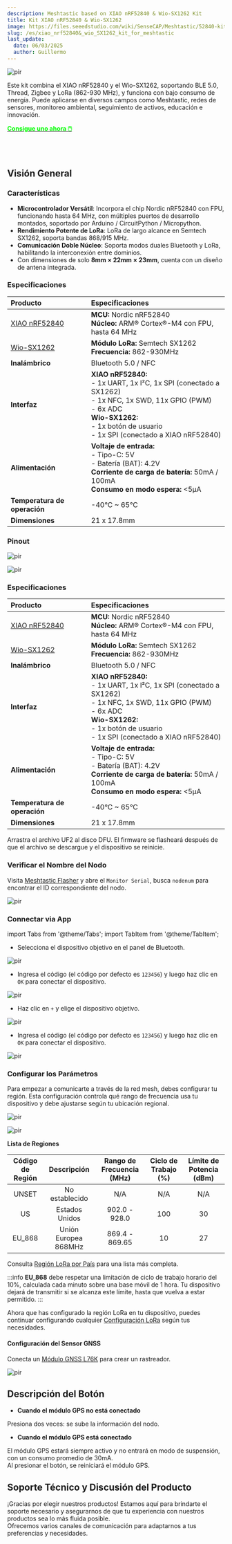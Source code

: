 ```yaml
---
description: Meshtastic based on XIAO nRF52840 & Wio-SX1262 Kit
title: Kit XIAO nRF52840 & Wio-SX1262 
image: https://files.seeedstudio.com/wiki/SenseCAP/Meshtastic/52840-kit.webp
slug: /es/xiao_nrf52840&_wio_SX1262_kit_for_meshtastic
last_update:
  date: 06/03/2025
  author: Guillermo
---
```



<p style={{textAlign: 'center'}}><img src="https://files.seeedstudio.com/wiki/SenseCAP/Meshtastic/52840-kit.png" alt="pir" width={800} height="auto" /></p>

Este kit combina el XIAO nRF52840 y el Wio-SX1262, soportando BLE 5.0, Thread, Zigbee y LoRa (862-930 MHz), y funciona con bajo consumo de energía. Puede aplicarse en diversos campos como Meshtastic, redes de sensores, monitoreo ambiental, seguimiento de activos, educación e innovación.

<div class="get_one_now_container" style={{textAlign: 'center'}}>
    <a class="get_one_now_item" href="https://www.seeedstudio.com/XIAO-nRF52840-Wio-SX1262-Kit-for-Meshtastic-p-6400.html">
            <strong><span><font color={'FFFFFF'} size={"4"}> Consigue uno ahora 🖱️</font></span></strong>
    </a>
</div>

<br></br>


## Visión General

### Características

* **Microcontrolador Versátil**: Incorpora el chip Nordic nRF52840 con FPU, funcionando hasta 64 MHz, con múltiples puertos de desarrollo montados, soportado por Arduino / CircuitPython / Micropython.
* **Rendimiento Potente de LoRa**: LoRa de largo alcance en Semtech SX1262, soporta bandas 868/915 MHz.
* **Comunicación Doble Núcleo**: Soporta modos duales Bluetooth y LoRa, habilitando la interconexión entre dominios.
* Con dimensiones de solo **8mm × 22mm × 23mm**, cuenta con un diseño de antena integrada.

### Especificaciones

| **Producto** | **Especificaciones** |  
| :- | :- |  
| [XIAO nRF52840](https://www.seeedstudio.com/Seeed-XIAO-BLE-nRF52840-p-5201.html) | **MCU:** Nordic nRF52840  <br /> **Núcleo:** ARM® Cortex®-M4 con FPU, hasta 64 MHz |  
| [Wio-SX1262](https://www.seeedstudio.com/Wio-SX1262-for-XIAO-p-6379.html) | **Módulo LoRa:** Semtech SX1262  <br /> **Frecuencia:** 862-930MHz |  
| **Inalámbrico** | Bluetooth 5.0 / NFC |  
| **Interfaz** | **XIAO nRF52840:**  <br /> - 1x UART, 1x I²C, 1x SPI (conectado a SX1262)  <br /> - 1x NFC, 1x SWD, 11x GPIO (PWM)  <br /> - 6x ADC  <br /> **Wio-SX1262:**  <br /> - 1x botón de usuario  <br /> - 1x SPI (conectado a XIAO nRF52840) |  
| **Alimentación** | **Voltaje de entrada:**  <br /> - Tipo-C: 5V  <br /> - Batería (BAT): 4.2V  <br /> **Corriente de carga de batería:** 50mA / 100mA  <br /> **Consumo en modo espera:** <5µA |  
| **Temperatura de operación** | -40°C ~ 65°C |  
| **Dimensiones** | 21 x 17.8mm |  

### Pinout

<p style={{textAlign: 'center'}}><img src="https://media-cdn.seeedstudio.com/media/wysiwyg/upload/imageXIAO_nRF52840-2.png" alt="pir" width={800} height="auto" /></p>

<p style={{textAlign: 'center'}}><img src="https://media-cdn.seeedstudio.com/media/wysiwyg/upload/image_Wio-SX1262_-1.png" alt="pir" width={800} height="auto" /></p>

### Especificaciones

| **Producto** | **Especificaciones** |  
| :- | :- |  
| [XIAO nRF52840](https://www.seeedstudio.com/Seeed-XIAO-BLE-nRF52840-p-5201.html) | **MCU:** Nordic nRF52840  <br /> **Núcleo:** ARM® Cortex®-M4 con FPU, hasta 64 MHz |  
| [Wio-SX1262](https://www.seeedstudio.com/Wio-SX1262-for-XIAO-p-6379.html) | **Módulo LoRa:** Semtech SX1262  <br /> **Frecuencia:** 862-930MHz |  
| **Inalámbrico** | Bluetooth 5.0 / NFC |  
| **Interfaz** | **XIAO nRF52840:**  <br /> - 1x UART, 1x I²C, 1x SPI (conectado a SX1262)  <br /> - 1x NFC, 1x SWD, 11x GPIO (PWM)  <br /> - 6x ADC  <br /> **Wio-SX1262:**  <br /> - 1x botón de usuario  <br /> - 1x SPI (conectado a XIAO nRF52840) |  
| **Alimentación** | **Voltaje de entrada:**  <br /> - Tipo-C: 5V  <br /> - Batería (BAT): 4.2V  <br /> **Corriente de carga de batería:** 50mA / 100mA  <br /> **Consumo en modo espera:** <5µA |  
| **Temperatura de operación** | -40°C ~ 65°C |  
| **Dimensiones** | 21 x 17.8mm |  

Arrastra el archivo UF2 al disco DFU. El firmware se flasheará después de que el archivo se descargue y el dispositivo se reinicie.

### Verificar el Nombre del Nodo

Visita [Meshtastic Flasher](https://flasher.meshtastic.org/) y abre el `Monitor Serial`, busca `nodenum` para encontrar el ID correspondiente del nodo.

<p style={{textAlign: 'center'}}><img src="https://files.seeedstudio.com/wiki/SenseCAP/Meshtastic/device-name3.png" alt="pir" width={800} height="auto" /></p>


### Connectar via App

import Tabs from '@theme/Tabs';
import TabItem from '@theme/TabItem';

<Tabs>

<TabItem value="ios" label="IOS App">

* Selecciona el dispositivo objetivo en el panel de Bluetooth.

<p style={{textAlign: 'center'}}><img src="https://files.seeedstudio.com/wiki/SenseCAP/Meshtastic/connect-radio.png" alt="pir" width={300} height="auto" /></p>

* Ingresa el código (el código por defecto es `123456`) y luego haz clic en `OK` para conectar el dispositivo.

<p style={{textAlign: 'center'}}><img src="https://files.seeedstudio.com/wiki/SenseCAP/Meshtastic/pair1.png" alt="pir" width={600} height="auto" /></p>

</TabItem>

<TabItem value="android" label="Android App">

* Haz clic en `+` y elige el dispositivo objetivo.

<p style={{textAlign: 'center'}}><img src="https://files.seeedstudio.com/wiki/SenseCAP/Meshtastic/an-choose.png" alt="pir" width={600} height="auto" /></p>

* Ingresa el código (el código por defecto es `123456`) y luego haz clic en `OK` para conectar el dispositivo.

<p style={{textAlign: 'center'}}><img src="https://files.seeedstudio.com/wiki/SenseCAP/Meshtastic/click-ok.png" alt="pir" width={300} height="auto" /></p>

  
</TabItem>
</Tabs>





### Configurar los Parámetros

Para empezar a comunicarte a través de la red mesh, debes configurar tu región. Esta configuración controla qué rango de frecuencia usa tu dispositivo y debe ajustarse según tu ubicación regional.


<Tabs>
<TabItem value="ios" label="IOS App">


<p style={{textAlign: 'center'}}><img src="https://files.seeedstudio.com/wiki/SenseCAP/Meshtastic/set-region.png" alt="pir" width={600} height="auto" /></p>



</TabItem>

<TabItem value="android" label="Android App">
<p style={{textAlign: 'center'}}><img src="https://files.seeedstudio.com/wiki/SenseCAP/Meshtastic/an-region.png" alt="pir" width={300} height="auto" /></p>


</TabItem>
</Tabs>




**Lista de Regiones**

|**Código de Región**|**Descripción**|**Rango de Frecuencia (MHz)**|**Ciclo de Trabajo (%)**|**Límite de Potencia (dBm)**|
| :-: | :-: | :-: | :-: | :-: |
|UNSET|No establecido|N/A|N/A|N/A|
|US|Estados Unidos|902\.0 - 928.0|100|30|
|EU\_868|Unión Europea 868MHz|869\.4 - 869.65|10|27|

Consulta [Región LoRa por País](https://meshtastic.org/docs/configuration/region-by-country/) para una lista más completa.

:::info
**EU_868** debe respetar una limitación de ciclo de trabajo horario del 10%, calculada cada minuto sobre una base móvil de 1 hora. Tu dispositivo dejará de transmitir si se alcanza este límite, hasta que vuelva a estar permitido.
:::

Ahora que has configurado la región LoRa en tu dispositivo, puedes continuar configurando cualquier [Configuración LoRa](https://meshtastic.org/docs/configuration/radio/lora/) según tus necesidades.

#### Configuración del Sensor GNSS

Conecta un [Módulo GNSS L76K](https://www.seeedstudio.com/L76K-GNSS-Module-for-Seeed-Studio-XIAO-p-5864.html) para crear un rastreador.


<p style={{textAlign: 'center'}}><img src="https://media-cdn.seeedstudio.com/media/wysiwyg/upload/image_102010710.gif" alt="pir" width={600} height="auto" /></p>


## Descripción del Botón

* **Cuando el módulo GPS no está conectado**

Presiona dos veces: se sube la información del nodo.

* **Cuando el módulo GPS está conectado**

El módulo GPS estará siempre activo y no entrará en modo de suspensión, con un consumo promedio de 30mA.  
Al presionar el botón, se reiniciará el módulo GPS.

## Soporte Técnico y Discusión del Producto

¡Gracias por elegir nuestros productos! Estamos aquí para brindarte el soporte necesario y asegurarnos de que tu experiencia con nuestros productos sea lo más fluida posible.  
Ofrecemos varios canales de comunicación para adaptarnos a tus preferencias y necesidades.


<div class="button_tech_support_container">
<a href="https://forum.seeedstudio.com/" class="button_forum"></a>
<a href="https://www.seeedstudio.com/contacts" class="button_email"></a>
</div>

<div class="button_tech_support_container">
<a href="https://discord.gg/eWkprNDMU7" class="button_discord"></a>
<a href="https://github.com/Seeed-Studio/wiki-documents/discussions/69" class="button_discussion"></a>
</div>


